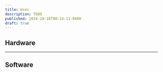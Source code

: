 ```yaml
---
title: Uses
description: TODO
published: 2024-10-16T08:14:11-0400
draft: true
---
```


## Hardware

---

## Software
